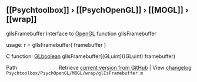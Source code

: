 ## [[Psychtoolbox]] &#8250; [[PsychOpenGL]] &#8250; [[MOGL]] &#8250; [[wrap]]

glIsFramebuffer  Interface to [OpenGL](OpenGL) function glIsFramebuffer  
  
usage:  r = glIsFramebuffer( framebuffer )  
  
C function:  [GLboolean](GLboolean) glIsFramebuffer[(GLuint]((GLuint) framebuffer)  




<div class="code_header" style="text-align:right;">
  <span style="float:left;">Path&nbsp;&nbsp;</span> <span class="counter">Retrieve <a href=
  "https://raw.github.com/Psychtoolbox-3/Psychtoolbox-3/beta/Psychtoolbox/PsychOpenGL/MOGL/wrap/glIsFramebuffer.m">current version from GitHub</a> | View <a href=
  "https://github.com/Psychtoolbox-3/Psychtoolbox-3/commits/beta/Psychtoolbox/PsychOpenGL/MOGL/wrap/glIsFramebuffer.m">changelog</a></span>
</div>
<div class="code">
  <code>Psychtoolbox/PsychOpenGL/MOGL/wrap/glIsFramebuffer.m</code>
</div>

